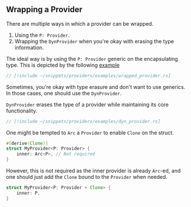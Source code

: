 ## Wrapping a Provider

There are multiple ways in which a provider can be wrapped.

1. Using the `P: Provider`.
2. Wrapping the `DynProvider` when you're okay with erasing the type information.

The ideal way is by using the `P: Provider` generic on the encapsulating type. This is depicted by the following [example](https://github.com/alloy-rs/examples/tree/cb2cd9483cfdb8e54744131b34451c996dcc240c/examples/providers/examples/wrapped_provider.rs)

```rust
// [!include ~/snippets/providers/examples/wrapped_provider.rs]
```

Sometimes, you're okay with type erasure and don't want to use generics. In those cases, one should use the `DynProvider`.

`DynProvider` erases the type of a provider while maintaining its core functionality.

```rust
// [!include ~/snippets/providers/examples/dyn_provider.rs]
```

One might be tempted to `Arc` a `Provider` to enable `Clone` on the struct.

```rust
#[derive(Clone)]
struct MyProvider<P: Provider> {
    inner: Arc<P>, // Not required
}
```

However, this is not required as the inner provider is already `Arc`-ed, and one should just add the `Clone` bound to the `Provider` when needed.

```rust
struct MyProvider<P: Provider + Clone> {
    inner: P,
}
```
